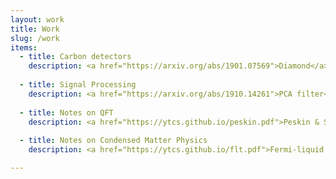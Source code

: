 ```yaml
---
layout: work
title: Work
slug: /work
items:
  - title: Carbon detectors 
    description: <a href="https://arxiv.org/abs/1901.07569">Diamond</a> <a href="https://arxiv.org/abs/2008.08560">SiC</a>
  
  - title: Signal Processing
    description: <a href="https://arxiv.org/abs/1910.14261">PCA filter</a>
  
  - title: Notes on QFT
    description: <a href="https://ytcs.github.io/peskin.pdf">Peskin & Schroeder</a> <a href="https://ytcs.github.io/schwartz.pdf">Schwartz</a>
    
  - title: Notes on Condensed Matter Physics
    description: <a href="https://ytcs.github.io/flt.pdf">Fermi-liquid Theory</a> <a href="https://ytcs.github.io/brezin.pdf">Brezin</a>

---
```


<br />
<br />

